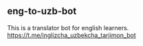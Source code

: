 ## eng-to-uzb-bot
This is a translator bot for english learners.<br>
https://t.me/inglizcha_uzbekcha_tarjimon_bot

